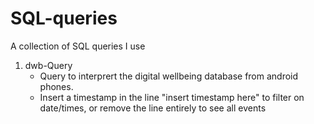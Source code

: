 # SQL-queries
A collection of SQL queries I use

1) dwb-Query
   - Query to interprert the digital wellbeing database from android phones.
   - Insert a timestamp in the line "insert timestamp here"
     to filter on date/times, or remove the line entirely to see all events

